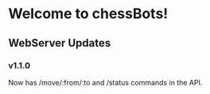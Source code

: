 # Welcome to chessBots!

## WebServer Updates
### v1.1.0
Now has /move/:from/:to and /status commands in the API.

